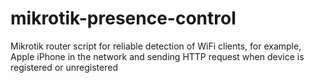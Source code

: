# mikrotik-presence-control
Mikrotik router script for reliable detection of WiFi clients, for example, Apple iPhone in the network and sending HTTP request when device is registered or unregistered
